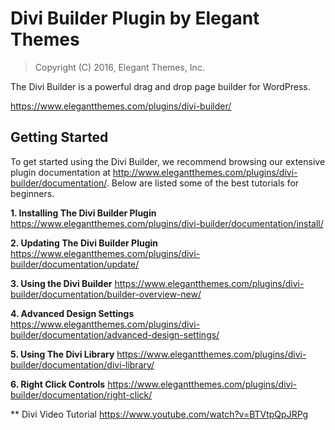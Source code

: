 Divi Builder Plugin by Elegant Themes
=====================================

> Copyright (C) 2016, Elegant Themes, Inc.

The Divi Builder is a powerful drag and drop page builder for WordPress.

https://www.elegantthemes.com/plugins/divi-builder/


Getting Started
---------------

To get started using the Divi Builder, we recommend browsing our extensive plugin 
documentation at http://www.elegantthemes.com/plugins/divi-builder/documentation/. 
Below are listed some of the best tutorials for beginners. 

**1. Installing The Divi Builder Plugin**
https://www.elegantthemes.com/plugins/divi-builder/documentation/install/

**2. Updating The Divi Builder Plugin**
https://www.elegantthemes.com/plugins/divi-builder/documentation/update/

**3. Using the Divi Builder**
https://www.elegantthemes.com/plugins/divi-builder/documentation/builder-overview-new/

**4. Advanced Design Settings**
https://www.elegantthemes.com/plugins/divi-builder/documentation/advanced-design-settings/

**5. Using The Divi Library**
https://www.elegantthemes.com/plugins/divi-builder/documentation/divi-library/

**6. Right Click Controls**
https://www.elegantthemes.com/plugins/divi-builder/documentation/right-click/



** Divi Video Tutorial
https://www.youtube.com/watch?v=BTVtpQpJRPg
